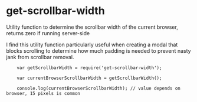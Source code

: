 # get-scrollbar-width
Utility function to determine the scrollbar width of the current browser, returns zero if running server-side

I find this utility function particularly useful when creating a modal that blocks scrolling to determine how much padding is needed to prevent nasty jank from scrollbar removal.

        var getScrollbarWidth = require('get-scrollbar-width');
        
        var currentBrowserScrollbarWidth = getScrollbarWidth();
        
        console.log(currentBrowserScrollbarWidth); // value depends on browser, 15 pixels is common
